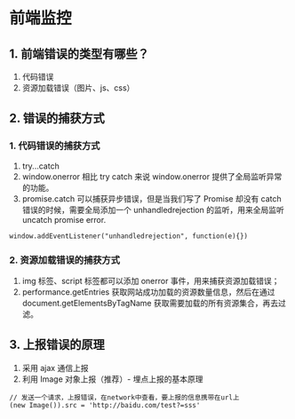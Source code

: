 # 前端监控

## 1. 前端错误的类型有哪些？

1. 代码错误
2. 资源加载错误（图片、js、css）

## 2. 错误的捕获方式

### 1. 代码错误的捕获方式

1. try...catch
2. window.onerror 相比 try catch 来说 window.onerror 提供了全局监听异常的功能。
3. promise.catch 可以捕获异步错误，但是当我们写了 Promise 却没有 catch 错误的时候，需要全局添加一个 unhandledrejection 的监听，用来全局监听 uncatch promise error.

```
window.addEventListener("unhandledrejection", function(e){})
```

### 2. 资源加载错误的捕获方式

1. img 标签、script 标签都可以添加 onerror 事件，用来捕获资源加载错误；
2. performance.getEntries 获取网站成功加载的资源数量信息，然后在通过 document.getElementsByTagName 获取需要加载的所有资源集合，再去过滤。

## 3. 上报错误的原理

1. 采用 ajax 通信上报
2. 利用 Image 对象上报（推荐）- 埋点上报的基本原理

```
// 发送一个请求，上报错误，在network中查看，要上报的信息携带在url上
(new Image()).src = 'http://baidu.com/test?=sss'
```

